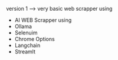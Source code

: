 version 1 --> very basic web scrapper using
- AI WEB Scrapper using 
- Ollama
- Selenuim
- Chrome Options
- Langchain
- Streamlt


